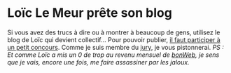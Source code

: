 # Loïc Le Meur prête son blog

Si vous avez des trucs à dire ou à montrer à beaucoup de gens, utilisez le blog de Loïc qui devient collectif… Pour pouvoir publier, [il faut participer à un petit concours](http://www.loiclemeur.com/france/2007/06/concours-de-blo.html). Comme je suis membre du [jury](http://www.loiclemeur.com/france/2007/07/le-jury-de-blog.html), je vous pistonnerai.
*PS : Et comme Loïc a mis un 0 de trop au revenu mensuel de [bonWeb](http://www.bonweb.com), je sens que je vais, encore une fois, me faire assassiner par les jaloux.*